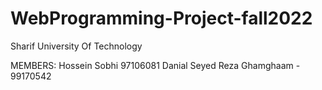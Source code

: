 # WebProgramming-Project-fall2022
Sharif University Of Technology

MEMBERS:
    Hossein Sobhi 97106081
    Danial
    Seyed Reza Ghamghaam - 99170542
